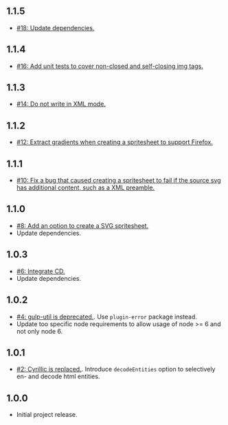 ## 1.1.5
* [#18: Update dependencies.](https://github.com/haensl/gulp-embed-svg/issues/16)

## 1.1.4
* [#16: Add unit tests to cover non-closed and self-closing img tags.](https://github.com/haensl/gulp-embed-svg/issues/16)

## 1.1.3
* [#14: Do not write in XML mode.](https://github.com/haensl/gulp-embed-svg/issues/14)

## 1.1.2
* [#12: Extract gradients when creating a spritesheet to support Firefox.](https://github.com/haensl/gulp-embed-svg/issues/12)

## 1.1.1
* [#10: Fix a bug that caused creating a spritesheet to fail if the source svg has additional content, such as a XML preamble.](https://github.com/haensl/gulp-embed-svg/issues/10)

## 1.1.0
* [#8: Add an option to create a SVG spritesheet.](https://github.com/haensl/gulp-embed-svg/issues/8)
* Update dependencies.

## 1.0.3
* [#6: Integrate CD.](https://github.com/haensl/gulp-embed-svg/issues/6)
* Update dependencies.

## 1.0.2
* [#4: gulp-util is deprecated.](https://github.com/haensl/gulp-embed-svg/issues/4). Use `plugin-error` package instead.
* Update too specific node requirements to allow usage of node >= 6 and not only node 6.

## 1.0.1
* [#2: Cyrillic is replaced.](https://github.com/haensl/gulp-embed-svg/issues/2). Introduce `decodeEntities` option to selectively en- and decode html entities.

## 1.0.0
* Initial project release.
